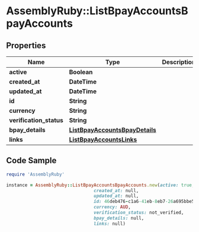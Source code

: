 # AssemblyRuby::ListBpayAccountsBpayAccounts

## Properties

Name | Type | Description | Notes
------------ | ------------- | ------------- | -------------
**active** | **Boolean** |  | [optional] 
**created_at** | **DateTime** |  | [optional] 
**updated_at** | **DateTime** |  | [optional] 
**id** | **String** |  | [optional] 
**currency** | **String** |  | [optional] 
**verification_status** | **String** |  | [optional] 
**bpay_details** | [**ListBpayAccountsBpayDetails**](ListBpayAccountsBpayDetails.md) |  | [optional] 
**links** | [**ListBpayAccountsLinks**](ListBpayAccountsLinks.md) |  | [optional] 

## Code Sample

```ruby
require 'AssemblyRuby'

instance = AssemblyRuby::ListBpayAccountsBpayAccounts.new(active: true,
                                 created_at: null,
                                 updated_at: null,
                                 id: 46deb476-c1a6-41eb-8eb7-26a695bbe5bc,
                                 currency: AUD,
                                 verification_status: not_verified,
                                 bpay_details: null,
                                 links: null)
```


